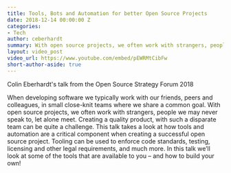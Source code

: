 ```yaml
---
title: Tools, Bots and Automation for better Open Source Projects
date: 2018-12-14 00:00:00 Z
categories:
- Tech
author: ceberhardt
summary: With open source projects, we often work with strangers, people we may never speak to, let alone meet. Creating a quality product, with such a disparate team can be quite a challenge. This talk takes a look at how tools and automation are a critical component when creating a successful open source project.
layout: video_post
video_url: https://www.youtube.com/embed/pEWRMtCibFw
short-author-aside: true
---
```


Colin Eberhardt's talk from the Open Source Strategy Forum 2018

When developing software we typically work with our friends, peers and colleagues, in small close-knit teams where we share a common goal. With open source projects, we often work with strangers, people we may never speak to, let alone meet. Creating a quality product, with such a disparate team can be quite a challenge. This talk takes a look at how tools and automation are a critical component when creating a successful open source project. Tooling can be used to enforce code standards, testing, licensing and other legal requirements, and much more. In this talk we’ll look at some of the tools that are available to you – and how to build your own!

